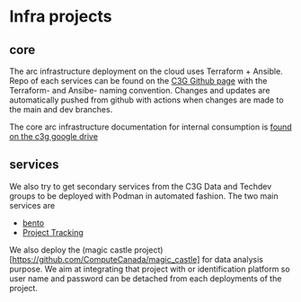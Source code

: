 # Infra projects

## core 
The arc infrastructure deployment on the cloud uses Terraform + Ansible. Repo of each services can be found on the [C3G Github page](https://github.com/orgs/c3g) with the Terraform-<service name> and Ansibe-<service name> naming convention. Changes and updates are automatically pushed from github with actions when changes are made to the main and dev branches.

The core arc infrastructure documentation for internal consumption is [found on the c3g google drive](https://drive.google.com/drive/u/2/folders/1qVOhXMh39uR2EEpk8qw79sf5RU86jkWz)

## services

We also try to get secondary services from the C3G Data and Techdev groups to be deployed with Podman in automated fashion. The two main services are 

* [bento](https://github.com/bento-platform/)
* [Project Tracking](https://github.com/c3g/project_tracking)

We also deploy the (magic castle project)[https://github.com/ComputeCanada/magic_castle] for data analysis purpose. We aim at integrating that project with or identification platform so user name and password can be detached from each deployments of the project.   
